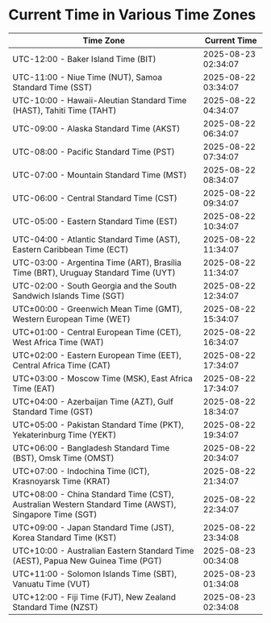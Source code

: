 # Current Time in Various Time Zones

| Time Zone | Current Time |
|-----------|--------------|
| UTC-12:00 - Baker Island Time (BIT) | 2025-08-23 02:34:07 |
| UTC-11:00 - Niue Time (NUT), Samoa Standard Time (SST) | 2025-08-22 03:34:07 |
| UTC-10:00 - Hawaii-Aleutian Standard Time (HAST), Tahiti Time (TAHT) | 2025-08-22 04:34:07 |
| UTC-09:00 - Alaska Standard Time (AKST) | 2025-08-22 06:34:07 |
| UTC-08:00 - Pacific Standard Time (PST) | 2025-08-22 07:34:07 |
| UTC-07:00 - Mountain Standard Time (MST) | 2025-08-22 08:34:07 |
| UTC-06:00 - Central Standard Time (CST) | 2025-08-22 09:34:07 |
| UTC-05:00 - Eastern Standard Time (EST) | 2025-08-22 10:34:07 |
| UTC-04:00 - Atlantic Standard Time (AST), Eastern Caribbean Time (ECT) | 2025-08-22 11:34:07 |
| UTC-03:00 - Argentina Time (ART), Brasília Time (BRT), Uruguay Standard Time (UYT) | 2025-08-22 11:34:07 |
| UTC-02:00 - South Georgia and the South Sandwich Islands Time (SGT) | 2025-08-22 12:34:07 |
| UTC±00:00 - Greenwich Mean Time (GMT), Western European Time (WET) | 2025-08-22 15:34:07 |
| UTC+01:00 - Central European Time (CET), West Africa Time (WAT) | 2025-08-22 16:34:07 |
| UTC+02:00 - Eastern European Time (EET), Central Africa Time (CAT) | 2025-08-22 17:34:07 |
| UTC+03:00 - Moscow Time (MSK), East Africa Time (EAT) | 2025-08-22 17:34:07 |
| UTC+04:00 - Azerbaijan Time (AZT), Gulf Standard Time (GST) | 2025-08-22 18:34:07 |
| UTC+05:00 - Pakistan Standard Time (PKT), Yekaterinburg Time (YEKT) | 2025-08-22 19:34:07 |
| UTC+06:00 - Bangladesh Standard Time (BST), Omsk Time (OMST) | 2025-08-22 20:34:07 |
| UTC+07:00 - Indochina Time (ICT), Krasnoyarsk Time (KRAT) | 2025-08-22 21:34:07 |
| UTC+08:00 - China Standard Time (CST), Australian Western Standard Time (AWST), Singapore Time (SGT) | 2025-08-22 22:34:07 |
| UTC+09:00 - Japan Standard Time (JST), Korea Standard Time (KST) | 2025-08-22 23:34:08 |
| UTC+10:00 - Australian Eastern Standard Time (AEST), Papua New Guinea Time (PGT) | 2025-08-23 00:34:08 |
| UTC+11:00 - Solomon Islands Time (SBT), Vanuatu Time (VUT) | 2025-08-23 01:34:08 |
| UTC+12:00 - Fiji Time (FJT), New Zealand Standard Time (NZST) | 2025-08-23 02:34:08 |
